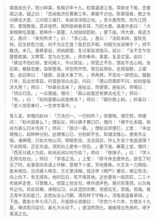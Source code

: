
> 南昌徐氏子。短小粹美，有精识年十九，杖策遍游江淮。常默坐下板，念耆宿之语，疑之曰：​「吾闻临济在黄檗三年，黄檗不识也。陈尊宿者，教之令问佛法大意，三问而三被打，未闻谆谆授之也。​」至大愚而悟，则为江西宗。耆宿教我，意非徒然，我所欲闻者异耳，乃扣大愚。值愚升座曰：​「大家相聚吃茎鳌，若唤作一茎虀，入地狱如箭射。​」便下座。师大骇，夜造方丈，愚问：​「来何所求？​」曰：​「求心法。​」愚曰：​「法轮未转，食轮先转。后生趁色力徒，何不为众乞食？我忍饥不暇，何暇为汝说禅乎？​」师不敢违。未几，愚移翠岩，师纳疏罢，复过翠岩求指示。岩曰：​「汝不念乍住屋壁疏漏，又寒雪，宜为众乞炭。​」师亦奉命。事罢，复造丈室。岩曰：​「佛法不怕烂却。堂司阙人，今以烦汝。​」师受之不乐，恨岩不去心地。坐后架，桶箍忽散，自架堕落。师忽然开悟，顿见岩用处。走搭伽黎，上寝堂。岩迎笑曰：​「维那，且喜大事了毕。​」师再拜，不及吐一辞而出。服勤八年，后出世翠岩。时首座领众出迎，问曰：​「德山宗乘即不问，如何是临济大用？​」师曰：​「你甚处去来？​」座拟议，师便掌。座拟对，师喝曰：​「领众归去。​」一众畏服。僧问：​「巅山岩崖还有佛法也无？​」师曰：​「有。​」曰：​「如何是巅山岩崖佛法？​」师曰：​「猢孙倒上树。​」妙喜曰：​「若人信受奉行，一生参学事毕。​」

> 曾入室，举僧问赵州：​「万法归一，一归何所？​」师便喝。僧茫然，师便问：​「赵州道甚么？​」僧拟议，师以拂子蓦口打。僧问：​「佛不化本国，和尚为甚么归乡住持？​」师曰：​「放过一着。​」僧拟议师便打。上堂：​「未达境惟心，起种种分别。达境惟心已，分别即不生。知诸法惟心，便舍外尘相。诸禅德，只如大地山河，明暗色空。法法现前，作么生说个舍底道理？于此明得，正在半途。须知向上更有一窍在。​」便下座。解夏上堂，僧问：​「西天以蜡人为验，和尚此间以何为验？​」师曰：​「铁弹子。​」曰：​「学人无用功处也。​」师曰：​「学语之流。​」上堂：​「即今休去便休去，欲觅了时无了时。此事若向言语上作解，意根下卜度，天地悬殊。大丈夫一刀两段，犹未相应，岂况被人唤去，方丈里涂糊。指注举《楞严》肇论，根尘色法，向上向下，有无得失。他时后日，死不得其地。近世更有一般宗匠，二三十年驰声走誉，只管教人。但莫上他言句，唤作透声色，便问东答西，以为格外之句。将此狂解，递相沿习，从此混伤宗教，诳惑后生，苦哉。苦哉。我王库中无如是刀，总若似与么行脚。清风林下守株人，凉兔渐遥春草绿。​」下座。嘉佑七年七月八日，升座辞众说偈曰：​「住世六十六年，为僧五十九夏。禅流若问旨归，鼻孔大头向下。​」遂洎然而化。阇维得五色舍利，塔于禹溪之北。
